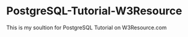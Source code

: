 # PostgreSQL-Tutorial-W3Resource
This is my soultion for PostgreSQL Tutorial on W3Resource.com </br>
